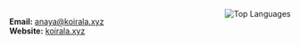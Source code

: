 <img align="right" src="https://github-readme-stats.vercel.app/api/top-langs/?username=Anaya-Koirala&langs_count=20" alt="Top Languages" style="display:block;" />
<br style="line-height:0; margin:0; padding:0;"/>

**Email:** [anaya@koirala.xyz](mailto:anaya@koirala.xyz)  
**Website:** [koirala.xyz](https://koirala.xyz)
